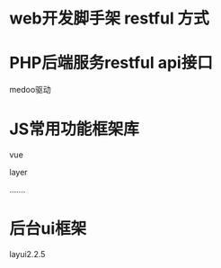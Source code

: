 # web开发脚手架 restful 方式 


# PHP后端服务restful api接口
medoo驱动

# JS常用功能框架库

vue

layer

.......

# 后台ui框架
 layui2.2.5
